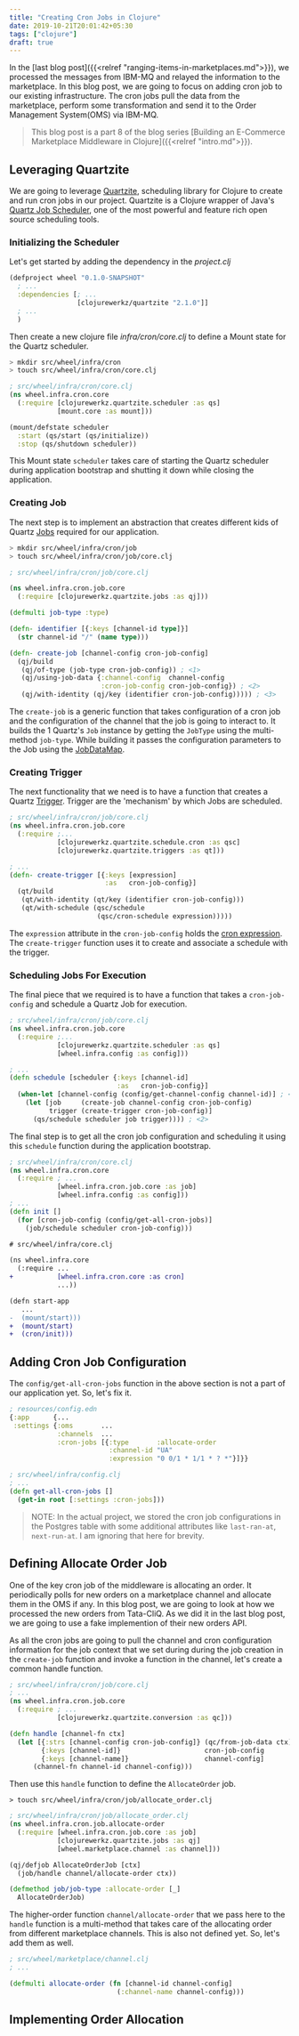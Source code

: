 ```yaml
---
title: "Creating Cron Jobs in Clojure"
date: 2019-10-21T20:01:42+05:30
tags: ["clojure"]
draft: true
---
```


In the [last blog post]({{<relref "ranging-items-in-marketplaces.md">}}), we processed the messages from IBM-MQ and relayed the information to the marketplace. In this blog post, we are going to focus on adding cron job to our existing infrastructure. The cron jobs pull the data from the marketplace, perform some transformation and send it to the Order Management System(OMS) via IBM-MQ.

> This blog post is a part 8 of the blog series [Building an E-Commerce Marketplace Middleware in Clojure]({{<relref "intro.md">}}).

## Leveraging Quartzite

We are going to leverage [Quartzite](http://clojurequartz.info/), scheduling library for Clojure to create and run cron jobs in our project. Quartzite is a Clojure wrapper of Java's [Quartz Job Scheduler](http://www.quartz-scheduler.org/), one of the most powerful and feature rich open source scheduling tools.

### Initializing the Scheduler

Let's get started by adding the dependency in the *project.clj*

```clojure
(defproject wheel "0.1.0-SNAPSHOT"
  ; ...
  :dependencies [; ...
                 [clojurewerkz/quartzite "2.1.0"]]
  ; ...
  )
```

Then create a new clojure file *infra/cron/core.clj* to define a Mount state for the Quartz scheduler.

```bash
> mkdir src/wheel/infra/cron
> touch src/wheel/infra/cron/core.clj
```

```clojure
; src/wheel/infra/cron/core.clj
(ns wheel.infra.cron.core
  (:require [clojurewerkz.quartzite.scheduler :as qs]
            [mount.core :as mount]))

(mount/defstate scheduler
  :start (qs/start (qs/initialize))
  :stop (qs/shutdown scheduler))
```

This Mount state `scheduler` takes care of starting the Quartz scheduler during application bootstrap and shutting it down while closing the application.

### Creating Job

The next step is to implement an abstraction that creates different kids of Quartz [Jobs](https://www.quartz-scheduler.org/api/2.1.7/org/quartz/Job.html) required for our application.

```bash
> mkdir src/wheel/infra/cron/job
> touch src/wheel/infra/cron/job/core.clj
```

```clojure
; src/wheel/infra/cron/job/core.clj

(ns wheel.infra.cron.job.core
  (:require [clojurewerkz.quartzite.jobs :as qj]))

(defmulti job-type :type)

(defn- identifier [{:keys [channel-id type]}] 
  (str channel-id "/" (name type)))

(defn- create-job [channel-config cron-job-config] 
  (qj/build
   (qj/of-type (job-type cron-job-config)) ; <1>
   (qj/using-job-data {:channel-config  channel-config
                       :cron-job-config cron-job-config}) ; <2>
   (qj/with-identity (qj/key (identifier cron-job-config))))) ; <3>
```

The `create-job` is a generic function that takes configuration of a cron job and the configuration of the channel that the job is going to interact to. It builds the <span class="callout">1</span> Quartz's `Job` instance by getting the `JobType` using the multi-method `job-type`. While building it passes the configuration parameters to the Job using the [JobDataMap](https://www.quartz-scheduler.org/api/2.1.7/org/quartz/JobDataMap.html).

### Creating Trigger

The next functionality that we need is to have a function that creates a Quartz [Trigger](https://www.quartz-scheduler.org/api/2.1.7/org/quartz/Trigger.html). Trigger are the 'mechanism' by which Jobs are scheduled.

```clojure
; src/wheel/infra/cron/job/core.clj
(ns wheel.infra.cron.job.core
  (:require ;...
            [clojurewerkz.quartzite.schedule.cron :as qsc]
            [clojurewerkz.quartzite.triggers :as qt]))

; ...
(defn- create-trigger [{:keys [expression]
                        :as   cron-job-config}]
  (qt/build
   (qt/with-identity (qt/key (identifier cron-job-config)))
   (qt/with-schedule (qsc/schedule
                      (qsc/cron-schedule expression)))))
```

The `expression` attribute in the `cron-job-config` holds the [cron expression](http://www.quartz-scheduler.org/documentation/quartz-2.3.0/tutorials/crontrigger.html#crontrigger-tutorial). The `create-trigger` function uses it to create and associate a schedule with the trigger.

### Scheduling Jobs For Execution

The final piece that we required is to have a function that takes a `cron-job-config` and schedule a Quartz Job for execution.

```clojure
; src/wheel/infra/cron/job/core.clj
(ns wheel.infra.cron.job.core
  (:require ;...
            [clojurewerkz.quartzite.scheduler :as qs]
            [wheel.infra.config :as config]))

; ...
(defn schedule [scheduler {:keys [channel-id]
                           :as   cron-job-config}]
  (when-let [channel-config (config/get-channel-config channel-id)] ; <1>
    (let [job     (create-job channel-config cron-job-config)
          trigger (create-trigger cron-job-config)]
      (qs/schedule scheduler job trigger)))) ; <2>
```

The final step is to get all the cron job configuration and scheduling it using this `schedule` function during the application bootstrap.

```clojure
; src/wheel/infra/cron/core.clj
(ns wheel.infra.cron.core
  (:require ; ...
            [wheel.infra.cron.job.core :as job]
            [wheel.infra.config :as config]))
; ...
(defn init []
  (for [cron-job-config (config/get-all-cron-jobs)]
    (job/schedule scheduler cron-job-config)))
```

```diff
# src/wheel/infra/core.clj

(ns wheel.infra.core
  (:require ...
+           [wheel.infra.cron.core :as cron]
            ...))

(defn start-app
   ...
-  (mount/start)))
+  (mount/start)
+  (cron/init)))    
```

## Adding Cron Job Configuration

The `config/get-all-cron-jobs` function in the above section is not a part of our application yet. So, let's fix it.

```clojure
; resources/config.edn
{:app      {...
 :settings {:oms       ...
            :channels  ...
            :cron-jobs [{:type       :allocate-order
                         :channel-id "UA"
                         :expression "0 0/1 * 1/1 * ? *"}]}}
```

```clojure
; src/wheel/infra/config.clj
; ...
(defn get-all-cron-jobs []
  (get-in root [:settings :cron-jobs]))
```

> NOTE: In the actual project, we stored the cron job configurations in the Postgres table with some additional attributes like `last-ran-at`, `next-run-at`. I am ignoring that here for brevity.

## Defining Allocate Order Job

One of the key cron job of the middleware is allocating an order. It periodically polls for new orders on a marketplace channel and allocate them in the OMS if any. In this blog post, we are going to look at how we processed the new orders from Tata-CliQ. As we did it in the last blog post, we are going to use a fake implemention of their new orders API.

As all the cron jobs are going to pull the channel and cron configuration information for the job context that we set during during the job creation in the `create-job` function and invoke a function in the channel, let's create a common handle function.

```clojure
; src/wheel/infra/cron/job/core.clj
; ...
(ns wheel.infra.cron.job.core
  (:require ; ...
            [clojurewerkz.quartzite.conversion :as qc]))

(defn handle [channel-fn ctx]
  (let [{:strs [channel-config cron-job-config]} (qc/from-job-data ctx)
        {:keys [channel-id]}                     cron-job-config
        {:keys [channel-name]}                   channel-config]
      (channel-fn channel-id channel-config)))
```

Then use this `handle` function to define the `AllocateOrder` job.

```batch
> touch src/wheel/infra/cron/job/allocate_order.clj
```

```clojure
; src/wheel/infra/cron/job/allocate_order.clj
(ns wheel.infra.cron.job.allocate-order
  (:require [wheel.infra.cron.job.core :as job]
            [clojurewerkz.quartzite.jobs :as qj]
            [wheel.marketplace.channel :as channel]))

(qj/defjob AllocateOrderJob [ctx]
  (job/handle channel/allocate-order ctx))

(defmethod job/job-type :allocate-order [_]
  AllocateOrderJob)
```

The higher-order function `channel/allocate-order` that we pass here to the `handle` function is a multi-method that takes care of the allocating order from different marketplace channels. This is also not defined yet. So, let's add them as well. 

```clojure
; src/wheel/marketplace/channel.clj
; ...

(defmulti allocate-order (fn [channel-id channel-config]
                           (:channel-name channel-config)))
```

## Implementing Order Allocation

